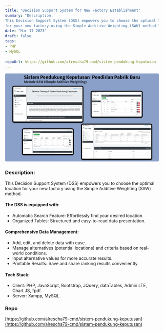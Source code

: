 ```yaml
---
title: "Decision Support System for New Factory Establishment"
summary: "Description:
This Decision Support System (DSS) empowers you to choose the optimal location
for your new factory using the Simple Additive Weighting (SAW) method."
date: "Mar 17 2023"
draft: false
tags:
- PHP
- MySQL

repoUrl: https://github.com/alrescha79-cmd/sistem-pendukung-keputusan
---
```


![alt text](<../../../../public/SPK SAW.png>)

### Description:
This Decision Support System (DSS) empowers you to choose the optimal location
for your new factory using the Simple Additive Weighting (SAW) method.

#### The DSS is equipped with:
- Automatic Search Feature: Effortlessly find your desired location.
- Organized Tables: Structured and easy-to-read data presentation.

#### Comprehensive Data Management: 
- Add, edit, and delete data with ease.
- Manage alternatives (potential locations) and criteria based on real-
world conditions.
- Input alternative values for more accurate results.
- Printable Results: Save and share ranking results conveniently.

#### Tech Stack:
- Client: PHP, JavaScript, Bootstrap, JQuery, dataTables, Admin LTE, Chart
JS, fpdf.
- Server: Xampp, MySQL.

### Repo
[https://github.com/alrescha79-cmd/sistem-pendukung-keputusan](https://github.com/alrescha79-cmd/sistem-pendukung-keputusan)